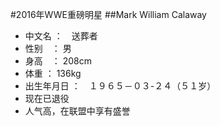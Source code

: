 #2016年WWE重磅明星
##Mark William Calaway
* 中文名 ：　送葬者
* 性别　： 男
* 身高　： 208cm
* 体重  ： 136kg
* 出生年月日 ：　１９６５－０３-２４（５１岁）
* 现在已退役
* 人气高，在联盟中享有盛誉
